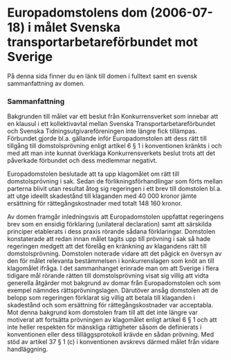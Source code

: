 # Europadomstolens dom (2006-07-18) i målet Svenska transportarbetareförbundet mot Sverige

På denna sida finner du en länk till domen i fulltext samt en svensk sammanfattning av domen.

### Sammanfattning

Bakgrunden till målet var ett beslut från Konkurrensverket som innebar att en klausul i ett kollektivavtal mellan Svenska Transportarbetareförbundet och Svenska Tidningsutgivareföreningen inte längre fick tillämpas. Förbundet gjorde bl.a. gällande inför Europadomstolen att dess rätt till tillgång till domstolsprövning enligt artikel 6 § 1 i konventionen kränkts i och med att man inte kunnat överklaga Konkurrensverkets beslut trots att det påverkade förbundet och dess medlemmar negativt.

Europadomstolen beslutade att ta upp klagomålet om rätt till domstolsprövning i sak. Sedan de förlikningsförhandlingar som förts mellan parterna blivit utan resultat åtog sig regeringen i ett brev till domstolen bl.a. att utge ideellt skadestånd till klaganden med 40 000 kronor jämte ersättning för rättegångskostnader med totalt 148 160 kronor.

Av domen framgår inledningsvis att Europadomstolen uppfattat regeringens brev som en ensidig förklaring (unilateral declaration) samt att särskilda principer etablerats i dess praxis rörande sådana förklaringar. Domstolen konstaterade att redan innan målet tagits upp till prövning i sak så hade regeringen medgett att det förelåg en kränkning av klagandens rätt till domstolsprövning. Domstolen noterade vidare att det pågick en översyn av den för målet relevanta bestämmelsen i konkurrenslagen som knöt an till klagomålet ifråga. I det sammanhanget erinrade man om att Sverige i flera tidigare mål rörande rätten till domstolsprövning visat sig villig att vidta generella åtgärder mot bakgrund av domar från Europadomstolen och som exempel nämndes rättsprövningslagen. Därutöver ansåg domstolen att de belopp som regeringen förklarat sig villig att betala till klaganden i skadestånd och som ersättning för rättegångskostnader var acceptabla. Mot denna bakgrund kom domstolen fram till att det inte längre var motiverat att fortsätta prövningen av klagomålet enligt artikel 6 § 1 och att inte heller respekten för mänskliga rättigheter såsom de definierats i konventionen eller dess tilläggsprotokoll krävde en sådan prövning. Med stöd av artikel 37 § 1 (c) i konventionen avskrevs därmed målet från vidare handläggning.
